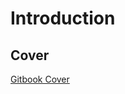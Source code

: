# Introduction

## Cover 
[Gitbook Cover](https://dummyimage.com/1800x2360/cc0000/ffffff.jpg&text=Nokia+CMCC+NFV+4+Project)
